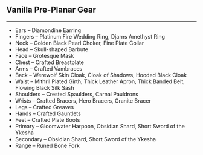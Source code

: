 ## Vanilla Pre-Planar Gear

---
* Ears – Diamondine Earring
* Fingers – Platinum Fire Wedding Ring, Djarns Amethyst Ring
* Neck – Golden Black Pearl Choker, Fine Plate Collar
* Head – Skull-shaped Barbute
* Face – Grotesque Mask
* Chest – Crafted Breastplate
* Arms – Crafted Vambraces
* Back – Werewolf Skin Cloak, Cloak of Shadows, Hooded Black Cloak
* Waist – Mithril Plated Girth, Thick Leather Apron, Thick Banded Belt, Flowing Black Silk Sash
* Shoulders – Crested Spaulders, Carnal Pauldrons
* Wrists – Crafted Bracers, Hero Bracers, Granite Bracer
* Legs – Crafted Greaves
* Hands – Crafted Gauntlets
* Feet – Crafted Plate Boots
* Primary – Gloomwater Harpoon, Obsidian Shard, Short Sword of the Ykesha
* Secondary – Obsidian Shard, Short Sword of the Ykesha
* Range – Runed Bone Fork

